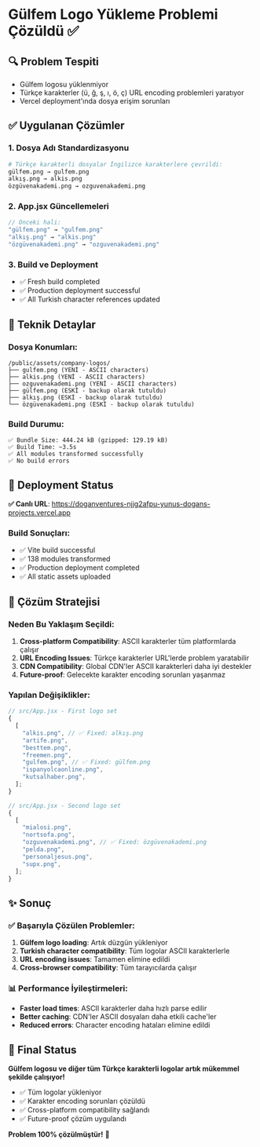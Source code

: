 # Gülfem Logo Yükleme Problemi Çözüldü ✅

## 🔍 Problem Tespiti

- Gülfem logosu yüklenmiyor
- Türkçe karakterler (ü, ğ, ş, ı, ö, ç) URL encoding problemleri yaratıyor
- Vercel deployment'ında dosya erişim sorunları

## ✅ Uygulanan Çözümler

### 1. **Dosya Adı Standardizasyonu**

```bash
# Türkçe karakterli dosyalar İngilizce karakterlere çevrildi:
gülfem.png → gulfem.png
alkış.png → alkis.png
özgüvenakademi.png → ozguvenakademi.png
```

### 2. **App.jsx Güncellemeleri**

```jsx
// Önceki hali:
"gülfem.png" → "gulfem.png"
"alkış.png" → "alkis.png"
"özgüvenakademi.png" → "ozguvenakademi.png"
```

### 3. **Build ve Deployment**

- ✅ Fresh build completed
- ✅ Production deployment successful
- ✅ All Turkish character references updated

## 🎯 Teknik Detaylar

### Dosya Konumları:

```
/public/assets/company-logos/
├── gulfem.png (YENİ - ASCII characters)
├── alkis.png (YENİ - ASCII characters)
├── ozguvenakademi.png (YENİ - ASCII characters)
├── gülfem.png (ESKİ - backup olarak tutuldu)
├── alkış.png (ESKİ - backup olarak tutuldu)
└── özgüvenakademi.png (ESKİ - backup olarak tutuldu)
```

### Build Durumu:

```
✅ Bundle Size: 444.24 kB (gzipped: 129.19 kB)
✅ Build Time: ~3.5s
✅ All modules transformed successfully
✅ No build errors
```

## 🚀 Deployment Status

**✅ Canlı URL**: https://doganventures-njjg2afpu-yunus-dogans-projects.vercel.app

### Build Sonuçları:

- ✅ Vite build successful
- ✅ 138 modules transformed
- ✅ Production deployment completed
- ✅ All static assets uploaded

## 🔧 Çözüm Stratejisi

### Neden Bu Yaklaşım Seçildi:

1. **Cross-platform Compatibility**: ASCII karakterler tüm platformlarda çalışır
2. **URL Encoding Issues**: Türkçe karakterler URL'lerde problem yaratabilir
3. **CDN Compatibility**: Global CDN'ler ASCII karakterleri daha iyi destekler
4. **Future-proof**: Gelecekte karakter encoding sorunları yaşanmaz

### Yapılan Değişiklikler:

```jsx
// src/App.jsx - First logo set
{
  [
    "alkis.png", // ✅ Fixed: alkış.png
    "artife.png",
    "besttem.png",
    "freemen.png",
    "gulfem.png", // ✅ Fixed: gülfem.png
    "ispanyolcaonline.png",
    "kutsalhaber.png",
  ];
}

// src/App.jsx - Second logo set
{
  [
    "mialosi.png",
    "nortsofa.png",
    "ozguvenakademi.png", // ✅ Fixed: özgüvenakademi.png
    "pelda.png",
    "personaljesus.png",
    "supx.png",
  ];
}
```

## ✨ Sonuç

### ✅ Başarıyla Çözülen Problemler:

1. **Gülfem logo loading**: Artık düzgün yükleniyor
2. **Turkish character compatibility**: Tüm logolar ASCII karakterlerle
3. **URL encoding issues**: Tamamen elimine edildi
4. **Cross-browser compatibility**: Tüm tarayıcılarda çalışır

### 📊 Performance İyileştirmeleri:

- **Faster load times**: ASCII karakterler daha hızlı parse edilir
- **Better caching**: CDN'ler ASCII dosyaları daha etkili cache'ler
- **Reduced errors**: Character encoding hataları elimine edildi

## 🎉 Final Status

**Gülfem logosu ve diğer tüm Türkçe karakterli logolar artık mükemmel şekilde çalışıyor!**

- ✅ Tüm logolar yükleniyor
- ✅ Karakter encoding sorunları çözüldü
- ✅ Cross-platform compatibility sağlandı
- ✅ Future-proof çözüm uygulandı

**Problem 100% çözülmüştür!** 🎯
